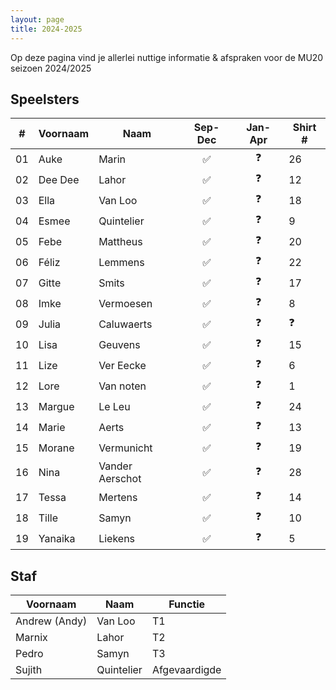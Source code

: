 ```yaml
---
layout: page
title: 2024-2025
---
```

Op deze pagina vind je allerlei nuttige informatie & afspraken voor de MU20 seizoen 2024/2025

## Speelsters

\#  | Voornaam  | Naam  | Sep-Dec   | Jan-Apr   | Shirt \#
--- |---        |---    |:---:      |:---:      |---
01  |Auke | Marin | ✅ | ❓ | 26
02  |Dee Dee	| Lahor | ✅ | ❓ | 12
03  |Ella	| Van Loo | ✅ | ❓ | 18
04  |Esmee	| Quintelier | ✅ | ❓ | 9
05  |Febe	| Mattheus | ✅ | ❓ | 20
06  |Féliz	| Lemmens | ✅ | ❓ | 22
07  |Gitte	| Smits | ✅ | ❓ | 17
08  |Imke	| Vermoesen | ✅ | ❓ | 8
09  |Julia	| Caluwaerts | ✅ | ❓ | ❓
10  |Lisa	| Geuvens | ✅ | ❓ | 15
11  |Lize	| Ver Eecke | ✅ | ❓ | 6
12  |Lore	| Van noten | ✅ | ❓ | 1
13  |Margue	| Le Leu | ✅ | ❓ | 24
14  |Marie	| Aerts | ✅ | ❓ | 13
15  |Morane	| Vermunicht | ✅ | ❓ | 19
16  |Nina	| Vander Aerschot | ✅ | ❓ | 28
17  |Tessa	| Mertens | ✅ | ❓ | 14
18  |Tille	| Samyn | ✅ | ❓ | 10
19  |Yanaika	| Liekens | ✅ | ❓ | 5

## Staf

Voornaam | Naam | Functie
---|---|---
 Andrew (Andy) | Van Loo | T1
 Marnix | Lahor | T2
 Pedro | Samyn | T3
 Sujith | Quintelier | Afgevaardigde
